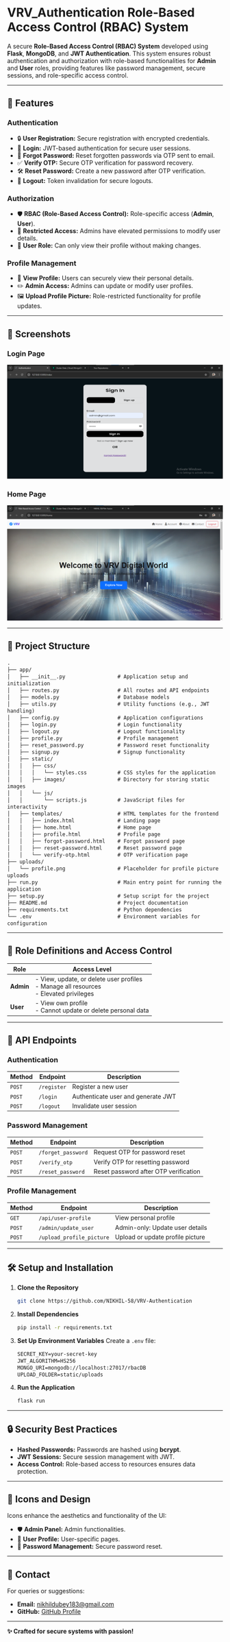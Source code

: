 # **VRV_Authentication Role-Based Access Control (RBAC) System**

A secure **Role-Based Access Control (RBAC) System** developed using **Flask**, **MongoDB**, and **JWT Authentication**. This system ensures robust authentication and authorization with role-based functionalities for **Admin** and **User** roles, providing features like password management, secure sessions, and role-specific access control.

---

## **🚀 Features**

### **Authentication**
- 🔒 **User Registration:** Secure registration with encrypted credentials.
- 🔑 **Login:** JWT-based authentication for secure user sessions.
- 🔄 **Forgot Password:** Reset forgotten passwords via OTP sent to email.
- ✅ **Verify OTP:** Secure OTP verification for password recovery.
- 🛠️ **Reset Password:** Create a new password after OTP verification.
- 🚪 **Logout:** Token invalidation for secure logouts.

### **Authorization**
- 🛡️ **RBAC (Role-Based Access Control):** Role-specific access (**Admin**, **User**).
- 🔐 **Restricted Access:** Admins have elevated permissions to modify user details.
- 👤 **User Role:** Can only view their profile without making changes.

### **Profile Management**
- 📄 **View Profile:** Users can securely view their personal details.
- ✏️ **Admin Access:** Admins can update or modify user profiles.
- 🖼️ **Upload Profile Picture:** Role-restricted functionality for profile updates.

---

## **📸 Screenshots**

### **Login Page**
![Login Page](https://github.com/NIKHIL-58/VRV-Authentication/blob/main/screenshot/login.png)

### **Home Page**
![Home Page](https://github.com/NIKHIL-58/VRV-Authentication/blob/main/screenshot/home.png)

---


## **📂 Project Structure**

```plaintext
.
├── app/
│   ├── __init__.py                 # Application setup and initialization
│   ├── routes.py                   # All routes and API endpoints
│   ├── models.py                   # Database models
│   ├── utils.py                    # Utility functions (e.g., JWT handling)
│   ├── config.py                   # Application configurations
│   ├── login.py                    # Login functionality
│   ├── logout.py                   # Logout functionality
│   ├── profile.py                  # Profile management
│   ├── reset_password.py           # Password reset functionality
│   ├── signup.py                   # Signup functionality
│   ├── static/
│   │   ├── css/
│   │   │   └── styles.css          # CSS styles for the application
│   │   ├── images/                 # Directory for storing static images
│   │   └── js/
│   │       └── scripts.js          # JavaScript files for interactivity
│   ├── templates/                  # HTML templates for the frontend
│   │   ├── index.html              # Landing page
│   │   ├── home.html               # Home page
│   │   ├── profile.html            # Profile page
│   │   ├── forgot-password.html    # Forgot password page
│   │   ├── reset-password.html     # Reset password page
│   │   └── verify-otp.html         # OTP verification page
├── uploads/
│   └── profile.png                 # Placeholder for profile picture uploads
├── run.py                          # Main entry point for running the application
├── setup.py                        # Setup script for the project
├── README.md                       # Project documentation
├── requirements.txt                # Python dependencies
└── .env                            # Environment variables for configuration
```

---

## **🔑 Role Definitions and Access Control**

| **Role**   | **Access Level**                                                                             |
|------------|----------------------------------------------------------------------------------------------|
| **Admin**  | - View, update, or delete user profiles<br>- Manage all resources<br>- Elevated privileges   |
| **User**   | - View own profile<br>- Cannot update or delete personal data                                |

---

## **🔗 API Endpoints**

### **Authentication**
| **Method** | **Endpoint**          | **Description**                       |
|------------|-----------------------|---------------------------------------|
| `POST`     | `/register`           | Register a new user                   |
| `POST`     | `/login`              | Authenticate user and generate JWT    |
| `POST`     | `/logout`             | Invalidate user session               |

### **Password Management**
| **Method** | **Endpoint**           | **Description**                       |
|------------|------------------------|---------------------------------------|
| `POST`     | `/forget_password`     | Request OTP for password reset        |
| `POST`     | `/verify_otp`          | Verify OTP for resetting password     |
| `POST`     | `/reset_password`      | Reset password after OTP verification |

### **Profile Management**
| **Method** | **Endpoint**           | **Description**                       |
|------------|------------------------|---------------------------------------|
| `GET`      | `/api/user-profile`    | View personal profile                 |
| `POST`     | `/admin/update_user`   | Admin-only: Update user details       |
| `POST`     | `/upload_profile_picture` | Upload or update profile picture      |

---

## **🛠️ Setup and Installation**

1. **Clone the Repository**
   ```bash
   git clone https://github.com/NIKHIL-58/VRV-Authentication
   ```

2. **Install Dependencies**
   ```bash
   pip install -r requirements.txt
   ```

3. **Set Up Environment Variables**
   Create a `.env` file:
   ```plaintext
   SECRET_KEY=your-secret-key
   JWT_ALGORITHM=HS256
   MONGO_URI=mongodb://localhost:27017/rbacDB
   UPLOAD_FOLDER=static/uploads
   ```

4. **Run the Application**
   ```bash
   flask run
   ```

---

## **🔒 Security Best Practices**
- **Hashed Passwords:** Passwords are hashed using **bcrypt**.
- **JWT Sessions:** Secure session management with JWT.
- **Access Control:** Role-based access to resources ensures data protection.

---

## **🎨 Icons and Design**
Icons enhance the aesthetics and functionality of the UI:
- 🛡️ **Admin Panel:** Admin functionalities.
- 👤 **User Profile:** User-specific pages.
- 🔐 **Password Management:** Secure password reset.

---

## **📧 Contact**

For queries or suggestions:
- **Email:** nikhildubey183@gmail.com
- **GitHub:** [GitHub Profile](https://github.com/NIKHIL-58)

---

**✨ Crafted for secure systems with passion!**
```


